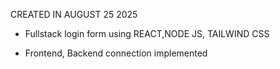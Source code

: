 CREATED IN AUGUST 25 2025
- Fullstack login form using REACT,NODE JS, TAILWIND CSS

- Frontend, Backend connection implemented 